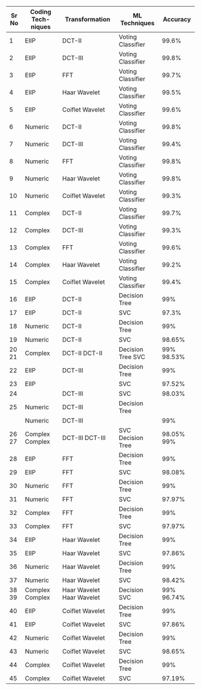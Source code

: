 | Sr No   | Coding Tech- niques   | Transformation            | ML Techniques     | Accuracy   |
|---------|-----------------------|---------------------------|-------------------|------------|
| 1       | EIIP                  | DCT-II                    | Voting Classifier | 99.6%      |
| 2       | EIIP                  | DCT-III                   | Voting Classifier | 99.8%      |
| 3       | EIIP                  | FFT                       | Voting Classifier | 99.7%      |
| 4       | EIIP                  | Haar Wavelet              | Voting Classifier | 99.5%      |
| 5       | EIIP                  | Coiflet Wavelet           | Voting Classifier | 99.6%      |
| 6       | Numeric               | DCT-II                    | Voting Classifier | 99.8%      |
| 7       | Numeric               | DCT-III                   | Voting Classifier | 99.4%      |
| 8       | Numeric               | FFT                       | Voting Classifier | 99.8%      |
| 9       | Numeric               | Haar Wavelet              | Voting Classifier | 99.8%      |
| 10      | Numeric               | Coiflet Wavelet           | Voting Classifier | 99.3%      |
| 11      | Complex               | DCT-II                    | Voting Classifier | 99.7%      |
| 12      | Complex               | DCT-III                   | Voting Classifier | 99.3%      |
| 13      | Complex               | FFT                       | Voting Classifier | 99.6%      |
| 14      | Complex               | Haar Wavelet              | Voting Classifier | 99.2%      |
| 15      | Complex               | Coiflet Wavelet           | Voting Classifier | 99.4%      |
| 16      | EIIP                  | DCT-II                    | Decision Tree     | 99%        |
| 17      | EIIP                  | DCT-II                    | SVC               | 97.3%      |
| 18      | Numeric               | DCT-II                    | Decision Tree     | 99%        |
| 19      | Numeric               | DCT-II                    | SVC               | 98.65%     |
| 20 21   | Complex               | DCT-II DCT-II             | Decision Tree SVC | 99% 98.53% |
| 22      | EIIP                  | DCT-III                   | Decision Tree     | 99%        |
| 23      | EIIP                  |                           | SVC               | 97.52%     |
| 24      |                       | DCT-III                   | SVC               | 98.03%     |
| 25      | Numeric               | DCT-III                   | Decision Tree     |            |
|         | Numeric               | DCT-III                   |                   | 99%        |
| 26 27   | Complex Complex       | DCT-III DCT-III           | SVC Decision Tree | 98.05% 99% |
| 28      | EIIP                  | FFT                       | Decision Tree     | 99%        |
| 29      | EIIP                  | FFT                       | SVC               | 98.08%     |
| 30      | Numeric               | FFT                       | Decision Tree     | 99%        |
| 31      | Numeric               | FFT                       | SVC               | 97.97%     |
| 32      | Complex               | FFT                       | Decision Tree     | 99%        |
| 33      | Complex               | FFT                       | SVC               | 97.97%     |
| 34      | EIIP                  | Haar Wavelet              | Decision Tree     | 99%        |
| 35      | EIIP                  | Haar Wavelet              | SVC               | 97.86%     |
| 36      | Numeric               | Haar Wavelet              | Decision Tree     | 99%        |
| 37      | Numeric               | Haar Wavelet              | SVC               | 98.42%     |
| 38 39   | Complex Complex       | Haar Wavelet Haar Wavelet | Decision SVC      | 99% 96.74% |
| 40      | EIIP                  | Coiflet Wavelet           | Decision Tree     | 99%        |
| 41      | EIIP                  | Coiflet Wavelet           | SVC               | 97.86%     |
| 42      | Numeric               | Coiflet Wavelet           | Decision Tree     | 99%        |
| 43      | Numeric               | Coiflet Wavelet           | SVC               | 98.65%     |
| 44      | Complex               | Coiflet Wavelet           | Decision Tree     | 99%        |
| 45      | Complex               | Coiflet Wavelet           | SVC               | 97.19%     |